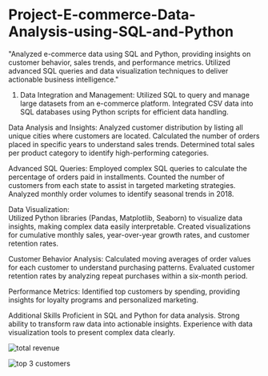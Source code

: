 # Project-E-commerce-Data-Analysis-using-SQL-and-Python
"Analyzed e-commerce data using SQL and Python, providing insights on customer behavior, sales trends, and performance metrics. Utilized advanced SQL queries and data visualization techniques to deliver actionable business intelligence."
1. Data Integration and Management:
    Utilized SQL to query and manage large datasets from an e-commerce platform.
Integrated CSV data into SQL databases using Python scripts for efficient data handling.

Data Analysis and Insights:
Analyzed customer distribution by listing all unique cities where customers are located.
Calculated the number of orders placed in specific years to understand sales trends.
Determined total sales per product category to identify high-performing categories.

Advanced SQL Queries:
Employed complex SQL queries to calculate the percentage of orders paid in installments.
Counted the number of customers from each state to assist in targeted marketing strategies.
Analyzed monthly order volumes to identify seasonal trends in 2018.

Data Visualization:  
Utilized Python libraries (Pandas, Matplotlib, Seaborn) to visualize data insights, making complex data easily interpretable.
Created visualizations for cumulative monthly sales, year-over-year growth rates, and customer retention rates.

Customer Behavior Analysis:
Calculated moving averages of order values for each customer to understand purchasing patterns.
Evaluated customer retention rates by analyzing repeat purchases within a six-month period.

Performance Metrics:
Identified top customers by spending, providing insights for loyalty programs and personalized marketing.

Additional Skills
Proficient in SQL and Python for data analysis.
Strong ability to transform raw data into actionable insights.
Experience with data visualization tools to present complex data clearly.

![total revenue](https://github.com/user-attachments/assets/aa965627-82e2-4459-ba39-e47e73a1c8f4)

![top 3 customers](https://github.com/user-attachments/assets/ed4692dc-95c8-4ad0-bfc3-b19a4c1b9a0a)




